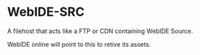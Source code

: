 # WebIDE-SRC
A filehost that acts like a FTP or CDN containing WebIDE Source.

WebIDE online will point to this to retive its assets.
